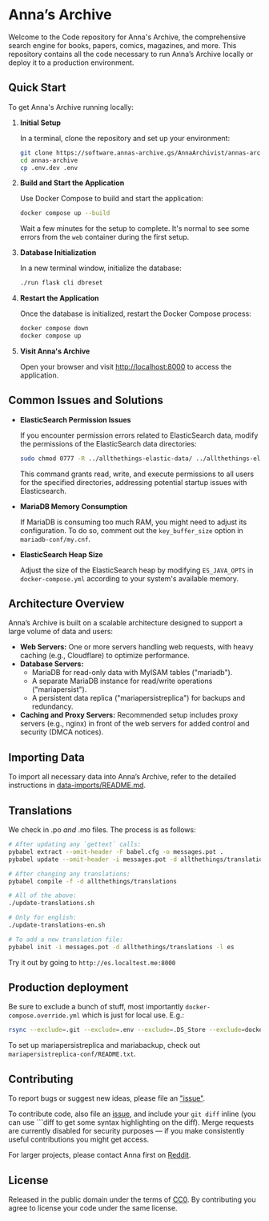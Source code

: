 # Anna’s Archive

Welcome to the Code repository for Anna's Archive, the comprehensive search engine for books, papers, comics, magazines, and more. This repository contains all the code necessary to run Anna’s Archive locally or deploy it to a production environment.

## Quick Start

To get Anna's Archive running locally:

1. **Initial Setup**

   In a terminal, clone the repository and set up your environment:
   ```bash
   git clone https://software.annas-archive.gs/AnnaArchivist/annas-archive.git
   cd annas-archive
   cp .env.dev .env
   ```

2. **Build and Start the Application**

   Use Docker Compose to build and start the application:
   ```bash
   docker compose up --build
   ```
   Wait a few minutes for the setup to complete. It's normal to see some errors from the `web` container during the first setup.

3. **Database Initialization**

   In a new terminal window, initialize the database:
   ```bash
   ./run flask cli dbreset
   ```

4. **Restart the Application**

   Once the database is initialized, restart the Docker Compose process:
   ```bash
   docker compose down
   docker compose up
   ```

5. **Visit Anna's Archive**

   Open your browser and visit [http://localhost:8000](http://localhost:8000) to access the application.

## Common Issues and Solutions

- **ElasticSearch Permission Issues**

  If you encounter permission errors related to ElasticSearch data, modify the permissions of the ElasticSearch data directories:
  ```bash
  sudo chmod 0777 -R ../allthethings-elastic-data/ ../allthethings-elasticsearchaux-data/
  ```
  This command grants read, write, and execute permissions to all users for the specified directories, addressing potential startup issues with Elasticsearch.

- **MariaDB Memory Consumption**

  If MariaDB is consuming too much RAM, you might need to adjust its configuration. To do so, comment out the `key_buffer_size` option in `mariadb-conf/my.cnf`.

- **ElasticSearch Heap Size**

  Adjust the size of the ElasticSearch heap by modifying `ES_JAVA_OPTS` in `docker-compose.yml` according to your system's available memory.

## Architecture Overview

Anna’s Archive is built on a scalable architecture designed to support a large volume of data and users:

- **Web Servers:** One or more servers handling web requests, with heavy caching (e.g., Cloudflare) to optimize performance.
- **Database Servers:** 
  - MariaDB for read-only data with MyISAM tables ("mariadb").
  - A separate MariaDB instance for read/write operations ("mariapersist").
  - A persistent data replica ("mariapersistreplica") for backups and redundancy.
- **Caching and Proxy Servers:** Recommended setup includes proxy servers (e.g., nginx) in front of the web servers for added control and security (DMCA notices).

## Importing Data

To import all necessary data into Anna’s Archive, refer to the detailed instructions in [data-imports/README.md](data-imports/README.md).

## Translations

We check in .po _and_ .mo files. The process is as follows:
```sh
# After updating any `gettext` calls:
pybabel extract --omit-header -F babel.cfg -o messages.pot .
pybabel update --omit-header -i messages.pot -d allthethings/translations --no-fuzzy-matching

# After changing any translations:
pybabel compile -f -d allthethings/translations

# All of the above:
./update-translations.sh

# Only for english:
./update-translations-en.sh

# To add a new translation file:
pybabel init -i messages.pot -d allthethings/translations -l es
```

Try it out by going to `http://es.localtest.me:8000`

## Production deployment

Be sure to exclude a bunch of stuff, most importantly `docker-compose.override.yml` which is just for local use. E.g.:

```bash
rsync --exclude=.git --exclude=.env --exclude=.DS_Store --exclude=docker-compose.override.yml -av --delete ..
```

To set up mariapersistreplica and mariabackup, check out `mariapersistreplica-conf/README.txt`.
    
## Contributing

To report bugs or suggest new ideas, please file an ["issue"](https://software.annas-archive.gs/AnnaArchivist/annas-archive/-/issues).

To contribute code, also file an [issue](https://software.annas-archive.gs/AnnaArchivist/annas-archive/-/issues), and include your `git diff` inline (you can use \`\`\`diff to get some syntax highlighting on the diff). Merge requests are currently disabled for security purposes — if you make consistently useful contributions you might get access.

For larger projects, please contact Anna first on [Reddit](https://www.reddit.com/r/Annas_Archive/).
## License


Released in the public domain under the terms of [CC0](./LICENSE). By contributing you agree to license your code under the same license.

